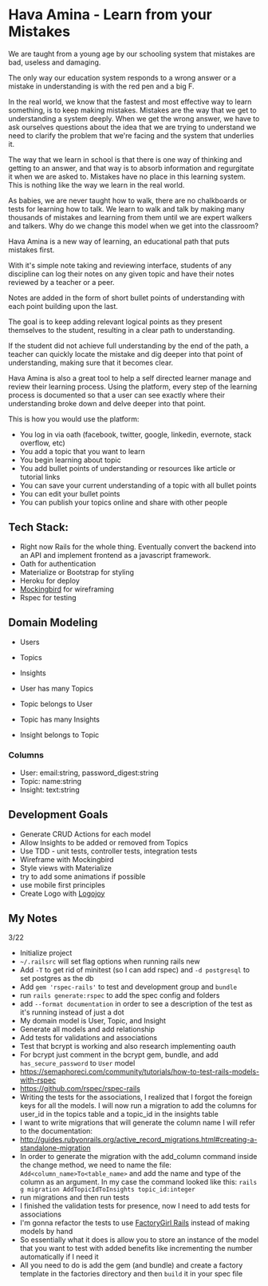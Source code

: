 # Hava Amina - Learn from your Mistakes

We are taught from a young age by our schooling system that mistakes are bad, useless and damaging.

The only way our education system responds to a wrong answer or a mistake in understanding is with the red pen and a big F.

In the real world, we know that the fastest and most effective way to learn something, is to keep making mistakes. Mistakes are the way that we get to understanding a system deeply. When we get the wrong answer, we have to ask ourselves questions about the idea that we are trying to understand we need to clarify the problem that we're facing and the system that underlies it.

The way that we learn in school is that there is one way of thinking and getting to an answer, and that way is to absorb information and regurgitate it when we are asked to. Mistakes have no place in this learning system. This is nothing like the way we learn in the real world.

As babies, we are never taught how to walk, there are no chalkboards or tests for learning how to talk. We learn to walk and talk by making many thousands of mistakes and learning from them until we are expert walkers and talkers. Why do we change this model when we get into the classroom?

Hava Amina is a new way of learning, an educational path that puts mistakes first.

With it's simple note taking and reviewing interface, students of any discipline can log their notes on any given topic and have their notes reviewed by a teacher or a peer.

Notes are added in the form of short bullet points of understanding with each point building upon the last.

The goal is to keep adding relevant logical points as they present themselves to the student, resulting in a clear path to understanding.

If the student did not achieve full understanding by the end of the path, a teacher can quickly locate the mistake and dig deeper into that point of understanding, making sure that it becomes clear.

Hava Amina is also a great tool to help a self directed learner manage and review their learning process. Using the platform, every step of the learning process is documented so that a user can see exactly where their understanding broke down and delve deeper into that point.

This is how you would use the platform:

- You log in via oath (facebook, twitter, google, linkedin, evernote, stack overflow, etc)
- You add a topic that you want to learn
- You begin learning about topic
- You add bullet points of understanding or resources like article or tutorial links
- You can save your current understanding of a topic with all bullet points
- You can edit your bullet points
- You can publish your topics online and share with other people

## Tech Stack:

- Right now Rails for the whole thing. Eventually convert the backend into an API and implement frontend as a javascript framework.
- Oath for authentication
- Materialize or Bootstrap for styling
- Heroku for deploy
- [Mockingbird](https://gomockingbird.com) for wireframing
- Rspec for testing


## Domain Modeling

- Users
- Topics
- Insights

- User has many Topics
- Topic belongs to User
- Topic has many Insights
- Insight belongs to Topic

### Columns

- User: email:string, password_digest:string
- Topic: name:string
- Insight: text:string

## Development Goals

- Generate CRUD Actions for each model
- Allow Insights to be added or removed from Topics
- Use TDD - unit tests, controller tests, integration tests
- Wireframe with Mockingbird
- Style views with Materialize
- try to add some animations if possible
- use mobile first principles
- Create Logo with [Logojoy](https://www.logojoy.com/)

## My Notes

3/22

- Initialize project
- `~/.railsrc` will set flag options when running rails new
- Add `-T` to get rid of minitest (so I can add rspec) and `-d postgresql` to set postgres as the db
- Add `gem 'rspec-rails'` to test and development group and `bundle`
- run `rails generate:rspec` to add the spec config and folders
- add `--format documentation` in order to see a description of the test as it's running instead of just a dot
- My domain model is User, Topic, and Insight
- Generate all models and add relationship
- Add tests for validations and associations
- Test that bcrypt is working and also research implementing oauth
- For bcrypt just comment in the bcrypt gem, bundle,  and add `has_secure_password` to `User` model
- https://semaphoreci.com/community/tutorials/how-to-test-rails-models-with-rspec
- https://github.com/rspec/rspec-rails
- Writing the tests for the associations, I realized that I forgot the foreign keys for all the models. I will now run a migration to add the columns for user_id in the topics table and a topic_id in the insights table
- I want to write migrations that will generate the column name I will refer to the documentation:
- http://guides.rubyonrails.org/active_record_migrations.html#creating-a-standalone-migration
- In order to generate the migration with the add_column command inside the change method, we need to name the file: `Add<column_name>To<table_name>` and add the name and type of the column as an argument. In my case the command looked like this: `rails g migration AddTopicIdToInsights topic_id:integer`
- run migrations and then run tests
- I finished the validation tests for presence, now I need to add tests for associations
- I'm gonna refactor the tests to use [FactoryGirl Rails](https://github.com/thoughtbot/factory_girl_rails) instead of making models by hand
- So essentially what it does is allow you to store an instance of the model that you want to test with added benefits like incrementing the number automatically if I need it
- All you need to do is add the gem (and bundle) and create a factory template in the factories directory and then `build` it in your spec file
